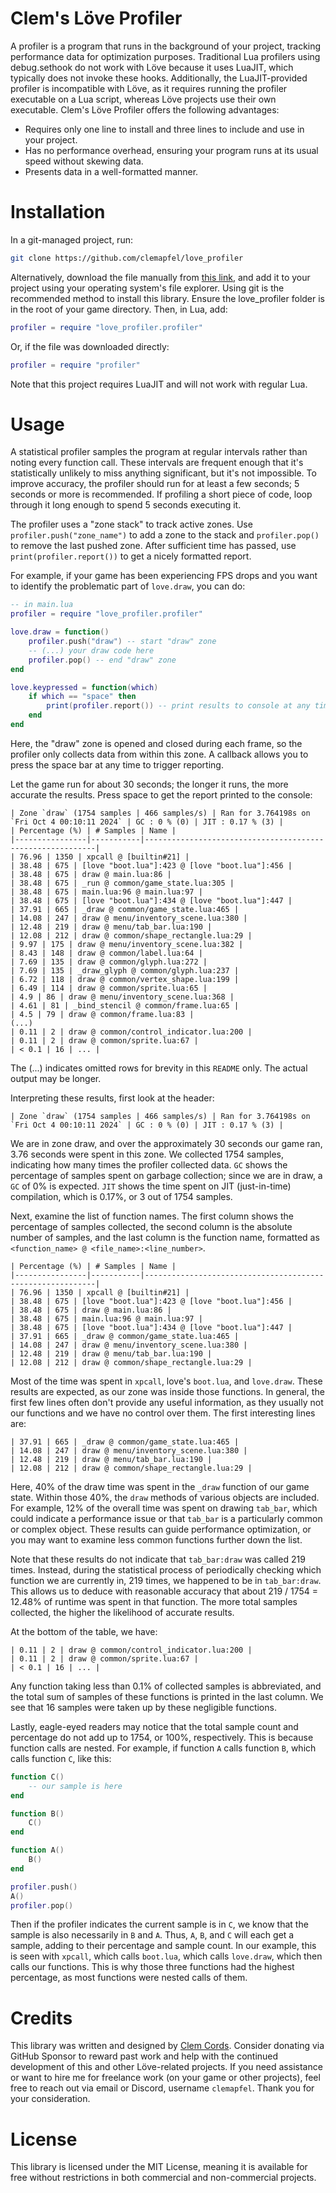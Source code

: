 # Clem's Löve Profiler

A profiler is a program that runs in the background of your project, tracking performance data for optimization purposes. Traditional Lua profilers using debug.sethook do not work with Löve because it uses LuaJIT, which typically does not invoke these hooks. Additionally, the LuaJIT-provided profiler is incompatible with Löve, as it requires running the profiler executable on a Lua script, whereas Löve projects use their own executable. Clem's Löve Profiler offers the following advantages:

+ Requires only one line to install and three lines to include and use in your project.
+ Has no performance overhead, ensuring your program runs at its usual speed without skewing data.
+ Presents data in a well-formatted manner.

# Installation

In a git-managed project, run:

```bash
git clone https://github.com/clemapfel/love_profiler
```

Alternatively, download the file manually from [this link](https://github.com/Clemapfel/love_profiler/blob/main/profiler.lua), and add it to your project using your operating system's file explorer. Using git is the recommended method to install this library. Ensure the love_profiler folder is in the root of your game directory. Then, in Lua, add:

```lua
profiler = require "love_profiler.profiler"
```

Or, if the file was downloaded directly:

```lua
profiler = require "profiler"
```

Note that this project requires LuaJIT and will not work with regular Lua.

# Usage

A statistical profiler samples the program at regular intervals rather than noting every function call. These intervals are frequent enough that it's statistically unlikely to miss anything significant, but it's not impossible. To improve accuracy, the profiler should run for at least a few seconds; 5 seconds or more is recommended. If profiling a short piece of code, loop through it long enough to spend 5 seconds executing it.

The profiler uses a "zone stack" to track active zones. Use `profiler.push("zone_name")` to add a zone to the stack and `profiler.pop()` to remove the last pushed zone. After sufficient time has passed, use `print(profiler.report())` to get a nicely formatted report.

For example, if your game has been experiencing FPS drops and you want to identify the problematic part of `love.draw`, you can do:

```lua
-- in main.lua
profiler = require "love_profiler.profiler"

love.draw = function()
    profiler.push("draw") -- start "draw" zone
    -- (...) your draw code here
    profiler.pop() -- end "draw" zone
end

love.keypressed = function(which)
    if which == "space" then
        print(profiler.report()) -- print results to console at any time 
    end
end
```

Here, the "draw" zone is opened and closed during each frame, so the profiler only collects data from within this zone. A callback allows you to press the space bar at any time to trigger reporting. 

Let the game run for about 30 seconds; the longer it runs, the more accurate the results. Press space to get the report printed to the console:

```
| Zone `draw` (1754 samples | 466 samples/s) | Ran for 3.764198s on `Fri Oct 4 00:10:11 2024` | GC : 0 % (0) | JIT : 0.17 % (3) |
| Percentage (%) | # Samples | Name |
|----------------|-----------|-----------------------------------------------------------|
| 76.96 | 1350 | xpcall @ [builtin#21] |
| 38.48 | 675 | [love "boot.lua"]:423 @ [love "boot.lua"]:456 |
| 38.48 | 675 | draw @ main.lua:86 |
| 38.48 | 675 | _run @ common/game_state.lua:305 |
| 38.48 | 675 | main.lua:96 @ main.lua:97 |
| 38.48 | 675 | [love "boot.lua"]:434 @ [love "boot.lua"]:447 |
| 37.91 | 665 | _draw @ common/game_state.lua:465 |
| 14.08 | 247 | draw @ menu/inventory_scene.lua:380 |
| 12.48 | 219 | draw @ menu/tab_bar.lua:190 |
| 12.08 | 212 | draw @ common/shape_rectangle.lua:29 |
| 9.97 | 175 | draw @ menu/inventory_scene.lua:382 |
| 8.43 | 148 | draw @ common/label.lua:64 |
| 7.69 | 135 | draw @ common/glyph.lua:272 |
| 7.69 | 135 | _draw_glyph @ common/glyph.lua:237 |
| 6.72 | 118 | draw @ common/vertex_shape.lua:199 |
| 6.49 | 114 | draw @ common/sprite.lua:65 |
| 4.9 | 86 | draw @ menu/inventory_scene.lua:368 |
| 4.61 | 81 | _bind_stencil @ common/frame.lua:65 |
| 4.5 | 79 | draw @ common/frame.lua:83 |
(...)
| 0.11 | 2 | draw @ common/control_indicator.lua:200 |
| 0.11 | 2 | draw @ common/sprite.lua:67 |
| < 0.1 | 16 | ... |
```

The (...) indicates omitted rows for brevity in this `README` only. The actual output may be longer.

Interpreting these results, first look at the header:

```
| Zone `draw` (1754 samples | 466 samples/s) | Ran for 3.764198s on `Fri Oct 4 00:10:11 2024` | GC : 0 % (0) | JIT : 0.17 % (3) |
```

We are in zone draw, and over the approximately 30 seconds our game ran, 3.76 seconds were spent in this zone. We collected 1754 samples, indicating how many times the profiler collected data. `GC` shows the percentage of samples spent on garbage collection; since we are in draw, a `GC` of 0% is expected. `JIT` shows the time spent on JIT (just-in-time) compilation, which is 0.17%, or 3 out of 1754 samples.

Next, examine the list of function names. The first column shows the percentage of samples collected, the second column is the absolute number of samples, and the last column is the function name, formatted as `<function_name> @ <file_name>:<line_number>`.

```
| Percentage (%) | # Samples | Name |
|----------------|-----------|-----------------------------------------------------------|
| 76.96 | 1350 | xpcall @ [builtin#21] |
| 38.48 | 675 | [love "boot.lua"]:423 @ [love "boot.lua"]:456 |
| 38.48 | 675 | draw @ main.lua:86 |
| 38.48 | 675 | main.lua:96 @ main.lua:97 |
| 38.48 | 675 | [love "boot.lua"]:434 @ [love "boot.lua"]:447 |
| 37.91 | 665 | _draw @ common/game_state.lua:465 |
| 14.08 | 247 | draw @ menu/inventory_scene.lua:380 |
| 12.48 | 219 | draw @ menu/tab_bar.lua:190 |
| 12.08 | 212 | draw @ common/shape_rectangle.lua:29 |
```

Most of the time was spent in `xpcall`, love's `boot.lua`, and `love.draw`. These results are expected, as our zone was inside those functions. In general, the first few lines often don't provide any useful information, as they usually not our functions and we have no control over them. The first interesting lines are:

```
| 37.91 | 665 | _draw @ common/game_state.lua:465 |
| 14.08 | 247 | draw @ menu/inventory_scene.lua:380 |
| 12.48 | 219 | draw @ menu/tab_bar.lua:190 |
| 12.08 | 212 | draw @ common/shape_rectangle.lua:29 |
```

Here, 40% of the draw time was spent in the `_draw` function of our game state. Within those 40%, the `draw` methods of various objects are included. For example, 12% of the overall time was spent on drawing `tab_bar`, which could indicate a performance issue or that `tab_bar` is a particularly common or complex object. These results can guide performance optimization, or you may want to examine less common functions further down the list.

Note that these results do not indicate that `tab_bar:draw` was called 219 times. Instead, during the statistical process of periodically checking which function we are currently in, 219 times, we happened to be in `tab_bar:draw`. This allows us to deduce with reasonable accuracy that about 219 / 1754 = 12.48% of runtime was spent in that function. The more total samples collected, the higher the likelihood of accurate results.

At the bottom of the table, we have:

```
| 0.11 | 2 | draw @ common/control_indicator.lua:200 |
| 0.11 | 2 | draw @ common/sprite.lua:67 |
| < 0.1 | 16 | ... |
```

Any function taking less than 0.1% of collected samples is abbreviated, and the total sum of samples of these functions is printed in the last column. We see that 16 samples were taken up by these negligible functions.

Lastly, eagle-eyed readers may notice that the total sample count and percentage do not add up to 1754, or 100%, respectively. This is because function calls are nested. For example, if function `A` calls function `B`, which calls function `C`, like this:

```lua
function C()
    -- our sample is here
end

function B() 
    C() 
end

function A() 
    B() 
end

profiler.push()
A()
profiler.pop()
```

Then if the profiler indicates the current sample is in `C`, we know that the sample is also necessarily in `B` and `A`. Thus, `A`, `B`, and `C` will each get a sample, adding to their percentage and sample count. In our example, this is seen with `xpcall`, which calls `boot.lua`, which calls `love.draw`, which then calls our functions. This is why those three functions had the highest percentage, as most functions were nested calls of them.

# Credits

This library was written and designed by [Clem Cords](clemens-cords.com). Consider donating via GitHub Sponsor to reward past work and help with the continued development of this and other Löve-related projects. If you need assistance or want to hire me for freelance work (on your game or other projects), feel free to reach out via email or Discord, username `clemapfel`. Thank you for your consideration.

# License

This library is licensed under the MIT License, meaning it is available for free without restrictions in both commercial and non-commercial projects.